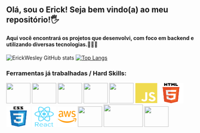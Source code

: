## Olá, sou o Erick! Seja bem vindo(a) ao meu repositório!🖐️
#### Aqui você encontrará os projetos que desenvolvi, com foco em backend e utilizando diversas tecnologias.👨🏽‍💻

![ErickWesley GitHub stats](https://github-readme-stats.vercel.app/api?username=ErickWesley&show_icons=true&theme=dracula)
[![Top Langs](https://github-readme-stats.vercel.app/api/top-langs/?username=ErickWesley&layout=compact&theme=dracula)](https://github.com/anuraghazra/github-readme-stats)



### Ferramentas já trabalhadas / Hard Skills:

<div style="display: inline-block;">
    <img height="55" width="65" src="https://cdn.jsdelivr.net/gh/devicons/devicon/icons/java/java-original-wordmark.svg" />
    <img height="55" width="65" src="https://cdn.jsdelivr.net/gh/devicons/devicon/icons/spring/spring-original-wordmark.svg" />
    <img height="55" width="65" src="https://cdn.jsdelivr.net/gh/devicons/devicon/icons/mysql/mysql-original-wordmark.svg" />
    <img height="55" width="65" src="https://cdn.jsdelivr.net/gh/devicons/devicon/icons/mongodb/mongodb-plain-wordmark.svg" />
    <img height="55" width="65" src="https://cdn.jsdelivr.net/gh/devicons/devicon/icons/postgresql/postgresql-original-wordmark.svg" />
    <img height="55" width="60" src="https://github.com/devicons/devicon/blob/v2.16.0/icons/javascript/javascript-plain.svg" />
    <img height="55" width="65" src="https://github.com/devicons/devicon/blob/v2.16.0/icons/html5/html5-original-wordmark.svg" />
    <img height="55" width="65" src="https://github.com/devicons/devicon/blob/v2.16.0/icons/css3/css3-original-wordmark.svg" />
    <img height="55" width="65" src="https://github.com/devicons/devicon/blob/v2.16.0/icons/react/react-original-wordmark.svg" />
    <img height="54" width="50" src="https://github.com/devicons/devicon/blob/v2.16.0/icons/amazonwebservices/amazonwebservices-plain-wordmark.svg" />
    <img height="55" width="65" src="https://cdn.jsdelivr.net/gh/devicons/devicon/icons/heroku/heroku-plain-wordmark.svg" />
    <img height="60" width="105" src="https://upload.wikimedia.org/wikipedia/commons/4/4e/Docker_%28container_engine%29_logo.svg" />
    <img height="55" width="65" src="https://cdn.jsdelivr.net/gh/devicons/devicon/icons/git/git-plain-wordmark.svg" />
</div>
